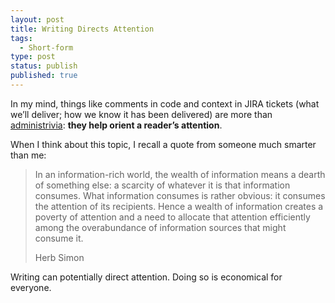 ```yaml
---
layout: post
title: Writing Directs Attention
tags:
  - Short-form
type: post
status: publish
published: true
---
```


In my mind, things like comments in code and context in JIRA tickets (what we’ll
deliver; how we know it has been delivered) are more than
[administrivia](https://www.merriam-webster.com/dictionary/administrivia):
**they help orient a reader’s attention**.

When I think about this topic, I recall a quote from someone much smarter than
me:

> In an information-rich world, the wealth of information means a dearth of
something else: a scarcity of whatever it is that information consumes. What
information consumes is rather obvious: it consumes the attention of its
recipients. Hence a wealth of information creates a poverty of attention and a
need to allocate that attention efficiently among the overabundance of
information sources that might consume it.
>
> Herb Simon

Writing can potentially direct attention. Doing so is economical for everyone.
